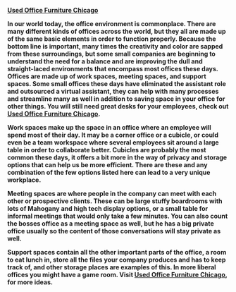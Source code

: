 <p><b><a href="http://www.cubicleconcepts.com" title="Used Office Furniture Chicago">Used Office Furniture Chicago</a>

<p>In our world today, the office environment is commonplace. There are many different kinds of offices across the world, but they all are made up of the same basic elements in order to function properly. Because the bottom line is important, many times the creativity and color are sapped from these surroundings, but some small companies are beginning to understand the need for a balance and are improving the dull and straight-laced environments that encompass most offices these days. Offices are made up of work spaces, meeting spaces, and support spaces. Some small offices these days have eliminated the assistant role and outsourced a virtual assistant, they can help with many processes and streamline many as well in addition to saving space in your office for other things. You will still need great desks for your employees, check out <a href="http://www.cubicleconcepts.com" title="Used Office Furniture Chicago">Used Office Furniture Chicago</a>.</p>

<p>Work spaces make up the space in an office where an employee will spend most of their day. It may be a corner office or a cubicle, or could even be a team workspace where several employees sit around a large table in order to collaborate better. Cubicles are probably the most common these days, it offers a bit more in the way of privacy and storage options that can help us be more efficient. There are these and any combination of the few options listed here can lead to a very unique workplace.</p>

<p>Meeting spaces are where people in the company can meet with each other or prospective clients. These can be large stuffy boardrooms with lots of Mahogany and high tech display options, or a small table for informal meetings that would only take a few minutes. You can also count the bosses office as a meeting space as well, but he has a big private office usually so the content of those conversations will stay private as well.</p>

<p>Support spaces contain all the other important parts of the office, a room to eat lunch in, store all the files your company produces and has to keep track of, and other storage places are examples of this. In more liberal offices you might have a game room. Visit <a href="http://www.cubicleconcepts.com" title="Used Office Furniture Chicago">Used Office Furniture Chicago</a>, for more ideas.</p>

